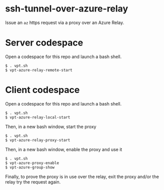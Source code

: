 # ssh-tunnel-over-azure-relay
Issue an `az` https request via a proxy over an Azure Relay.

# Server codespace
Open a codespace for this repo and launch a bash shell. 
```
$ . vpt.sh
$ vpt-azure-relay-remote-start
```
# Client codespace
Open a codespace for this repo and launch a bash shell.
```
$ . vpt.sh
$ vpt-azure-relay-local-start
```
Then, in a new bash window, start the proxy
```
$ . vpt.sh
$ vpt-azure-relay-proxy-start
```
Then, in a new bash window, enable the proxy and use it
```
$ . vpt.sh
$ vpt-azure-proxy-enable
$ vpt-azure-group-show
```
Finally, to prove the proxy is in use over the relay, exit the proxy and/or the relay try the request again.